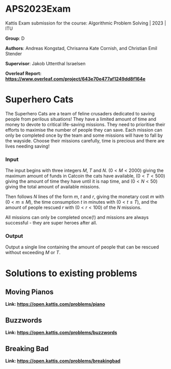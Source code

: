 # APS2023Exam

Kattis Exam submission for the course: Algorithmic Problem Solving | 2023 | ITU

**Group**: D

**Authors**: Andreas Kongstad, Chrisanna Kate Cornish, and Christian Emil Stender

**Supervisor**: Jakob Uttenthal Israelsen

**Overleaf Report: <https://www.overleaf.com/project/643e70e477af1249dd8f164e>**

# Superhero Cats

The Superhero Cats are a team of feline crusaders dedicated to saving
people from perilous situations! They have a limited amount of time and
money to devote to critical life-saving missions. They need to prioritise
their efforts to maximise the number of people they can save. Each mission
can only be completed once by the team and some missions will have to
fall by the wayside. Choose their missions carefully, time is precious and
there are lives needing saving!

### Input

The input begins with three integers $M$, $T$ and $N$. ($0 < M < 2000$) giving the maximum amount of funds in Catcoin the cats have available, ($0 < T < 500$) giving the amount of time they have until it is nap time, and ($0 < N < 50$) giving the total amount of available missions.

Then follows $N$ lines of the form $m$, $t$ and $r$, giving the monetary cost $m$ with ($0 < m \le M$), the time consumption $t$ in minutes with ($0 < t \le T$), and the amount of people rescued $r$ with ($0 < r < 100$) of the $N$ missions.

All missions can only be completed once(!) and missions are always successful - they are super heroes after all.

### Output

Output a single line containing the amount of people that can be rescued without exceeding $M$ or $T$.

# Solutions to existing problems

## Moving Pianos

**Link: <https://open.kattis.com/problems/piano>**

## Buzzwords

**Link: <https://open.kattis.com/problems/buzzwords>**

## Breaking Bad

**Link: <https://open.kattis.com/problems/breakingbad>**
